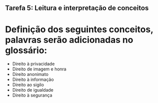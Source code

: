 ## Tarefa 5: Leitura e interpretação de conceitos
# Definição dos seguintes conceitos, palavras serão adicionadas no glossário:
  * Direito à privacidade
  * Direito de imagem e honra 
  * Direito anonimato
  * Direito à informação
  * Direito ao sigilo
  * Direito de igualdade
  * Direito à segurança
